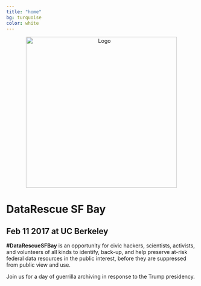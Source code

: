 ```yaml
---
title: "home"
bg: turquoise     
color: white  
---
```


<div class="row" align="center">
  <img src={{site-url}}"/img/logo-white.jpg" alt="Logo" class="img-responsive" style="height:400px;"/>
 </div>

# DataRescue SF Bay

## Feb 11 2017 at UC Berkeley

**\#DataRescueSFBay** is an opportunity for civic hackers, scientists, activists, and volunteers of all kinds to identify, back-up, and help preserve at-risk federal data resources in the public interest, before they are suppressed from public view and use. 

Join us for a day of guerrilla archiving in response to the Trump presidency.
